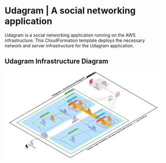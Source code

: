 # Udagram | A social networking application

Udagram is a social networking application running on the AWS infrastructure. This CloudFormation template deploys the necessary network and server infrastructure for the Udagram application.

## Udagram Infrastructure Diagram

<img src="/udagram-infra-diagram.png">
